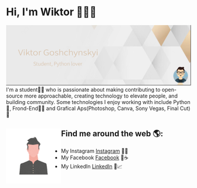 # Hi, I'm Wiktor 👋👨‍💻

<img src="https://raw.githubusercontent.com/vityk-dev/vityk-dev/master/banner_VG.png" alt="banner that says Viktor Goshchynskyi - student, python lover, front-end developer and community organizer">
I'm a student👨‍🎓 who is passionate about making contributing to open-source more approachable, creating technology to elevate people, and building community. Some technologies I enjoy working with include Python🐍, Frond-End👨‍🎨 and Grafical Aps(Photoshop, Canva, Sony Vegas, Final Cut)🌅


## Find me around the web 🌎: <a href="https://github.com/sponsors/vityk-dev"><img align="left" width="150" height="150" src="https://github.com/vityk-dev/vityk-dev/blob/main/Vg_Animated.gif?raw=true"></a>
- My Instagram <a href="https://www.instagram.com/whites0n/">Instagram</a> 📸✨
- My Facebook <a href="https://www.facebook.com/profile.php?id=100014110031865">Facebook</a> 🌅☕️
- My LinkedIn <a href="https://www.linkedin.com/in/viktor-goshchynskyi-852a0420b/">LinkedIn</a> 💼📈
